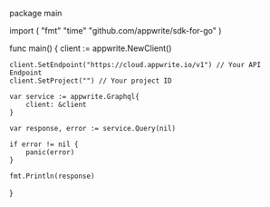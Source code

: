 package main

import (
    "fmt"
    "time"
    "github.com/appwrite/sdk-for-go"
)

func main() {
    client := appwrite.NewClient()

    client.SetEndpoint("https://cloud.appwrite.io/v1") // Your API Endpoint
    client.SetProject("") // Your project ID

    var service := appwrite.Graphql{
        client: &client
    }

    var response, error := service.Query(nil)

    if error != nil {
        panic(error)
    }

    fmt.Println(response)
}

